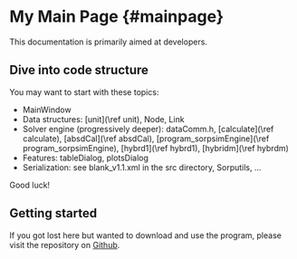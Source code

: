 My Main Page                         {#mainpage}
============

This documentation is primarily aimed at developers.

Dive into code structure
---

You may want to start with these topics:

* MainWindow
* Data structures: [unit](\ref unit), Node, Link
* Solver engine (progressively deeper): dataComm.h, [calculate](\ref calculate), [absdCal](\ref absdCal),
[program_sorpsimEngine](\ref program_sorpsimEngine), [hybrd1](\ref hybrd1), [hybridm](\ref hybrdm)
* Features: tableDialog, plotsDialog
* Serialization: see blank_v1.1.xml in the src directory, Sorputils, ...

Good luck!

Getting started
---
If you got lost here but wanted to download and use the program,
please visit the repository on [Github](https://github.com/nfette/SorpSim).
